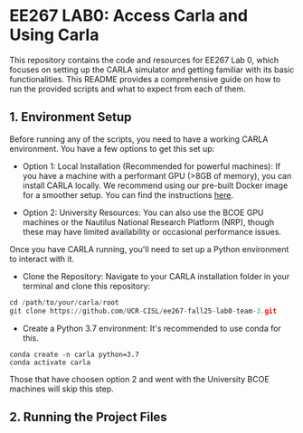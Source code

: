 # EE267 LAB0: Access Carla and Using Carla

This repository contains the code and resources for EE267 Lab 0, which focuses on setting up the CARLA simulator and getting familiar with its basic functionalities. This README provides a comprehensive guide on how to run the provided scripts and what to expect from each of them.

## 1. Environment Setup ##
Before running any of the scripts, you need to have a working CARLA environment. You have a few options to get this set up:

* Option 1: Local Installation (Recommended for powerful machines): If you have a machine with a performant GPU (>8GB of memory), you can install CARLA locally. We recommend using our pre-built Docker image for a smoother setup. You can find the instructions [here](https://github.com/UCR-CISL/Carla-dockers). 

* Option 2: University Resources: You can also use the BCOE GPU machines or the Nautilus National Research Platform (NRP), though these may have limited availability or occasional performance issues. 

Once you have CARLA running, you'll need to set up a Python environment to interact with it.

* Clone the Repository: Navigate to your CARLA installation folder in your terminal and clone this repository:

```python
cd /path/to/your/carla/root
git clone https://github.com/UCR-CISL/ee267-fall25-lab0-team-3.git
```
* Create a Python 3.7 environment: It's recommended to use conda for this.
```
conda create -n carla python=3.7
conda activate carla
```
Those that have choosen option 2 and went with the University BCOE machines will skip this step.


## 2. Running the Project Files ##


